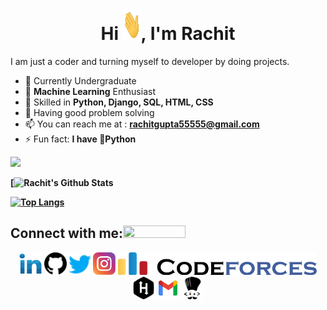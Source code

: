 <h4 align="center"> 
  
<h1 align="center">Hi <img src="pics/Hi.gif" width="29px" height="50px"/>, I'm Rachit</h1>
I am just a coder and turning myself to developer by doing projects.

- 🔭 Currently Undergraduate
- 🌱 <strong>Machine Learning</strong> Enthusiast
- 🤵 Skilled in <strong>Python, Django, SQL, HTML, CSS</strong>
- 🤴 Having good problem solving
- 📫 You can reach me at : <strong>rachitgupta55555@gmail.com </strong>
- ⚡ Fun fact: <strong>I have 🐍Python<strong>
  
<a href="https://github.com/rachit44"><img src="https://komarev.com/ghpvc/?username=rachit44&color=dc143c&style=plastic"></a>
  
[![Rachit's Github Stats](https://github-readme-stats.vercel.app/api?username=rachit44&hide=issues&count_private=true&show_icons=true&theme=calm)

[![Top Langs](https://github-readme-stats.vercel.app/api/top-langs/?username=rachit44&layout=compact&theme=calm)](https://github.com/rachit44/github-readme-stats)

## Connect with me:<img src='https://raw.githubusercontent.com/ShahriarShafin/ShahriarShafin/main/Assets/handshake.gif' width="100px" height="20px"></h3>

<p align="left">
<div class="footer" id="top3">
  <center> 
   <a href="https://www.linkedin.com/in/rachit-gupta-477b3611b/" class="pics"><img src="pics/linkedin.svg" height="36vh"></a>
   <a href="https://github.com/rachit44" class="pics"> <img src="pics/github.svg" height="36vh"></a>
    <a href="https://twitter.com/RachitG76092361" class="pics"><img src="pics/twitter.svg" height="36vh"></a>
    <a href="https://www.instagram.com/rachitgupta__/" class="pics"><img src="pics/instagram.svg" height="36vh"></a>
  <a href="https://codeforces.com/profile/rachit96" class="pics"><img src="pics/codeforces.svg" height="36vh"></a>
   <a href="https://www.hackerrank.com/rachitJaiGupta?hr_r=1" class="pics"><img src="pics/hackerrank.svg" height="36vh"></a>
     <a href="https://mail.google.com/mail/?view=cm&fs=1&tf=1&to=rachitgupta55555@gmail.com" class="pics"><img src="pics/gmail (1).svg" height="36vh"></a>
  <a href="https://www.codechef.com/users/rachit_gupta5" class="pics"><img src="pics/codechef.svg" height="36vh"></a>
  </div>
</p>
